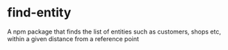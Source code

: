 # find-entity
A npm package that finds the list of entities such as customers, shops etc, within a given distance from a reference point
